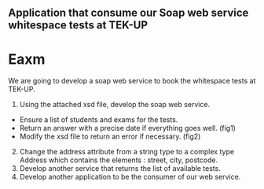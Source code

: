 ## Application that consume our Soap web service whitespace tests at TEK-UP

# Eaxm
We are going to develop a soap web service to book the whitespace tests at TEK-UP.
1) Using the attached xsd file, develop the soap web service.
- Ensure a list of students and exams for the tests.
- Return an answer with a precise date if everything goes well. (fig1)
- Modify the xsd file to return an error if necessary. (fig2)
2) Change the address attribute from a string type to a complex type Address which contains the
elements : street, city, postcode.
3) Develop another service that returns the list of available tests.
4) Develop another application to be the consumer of our web service.
